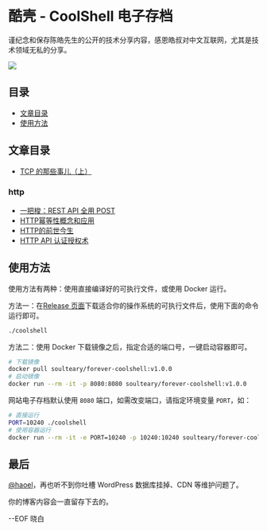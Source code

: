 # 酷壳 - CoolShell 电子存档

谨纪念和保存陈皓先生的公开的技术分享内容，感恩皓叔对中文互联网，尤其是技术领域无私的分享。

![](.github/farewell.png)

## 目录
* [文章目录](#文章目录)
* [使用方法](#使用方法)

## 文章目录
- [TCP 的那些事儿（上）](http://coolshell.tool333.com/articles/11564.html)
### http
- [一把梭：REST API 全用 POST](https://coolshell.cn/articles/22173.html)
- [HTTP幂等性概念和应用](https://coolshell.cn/articles/4787.html)
- [HTTP的前世今生](https://coolshell.cn/articles/19840.html)
- [HTTP API 认证授权术](https://coolshell.cn/articles/19395.html)
  
## 使用方法

使用方法有两种：使用直接编译好的可执行文件，或使用 Docker 运行。

方法一：在[Release 页面](https://github.com/soulteary/forever-coolshell/releases/)下载适合你的操作系统的可执行文件后，使用下面的命令运行即可。

```bash
./coolshell
```

方法二：使用 Docker 下载镜像之后，指定合适的端口号，一键启动容器即可。

```bash
# 下载镜像
docker pull soulteary/forever-coolshell:v1.0.0
# 启动镜像
docker run --rm -it -p 8080:8080 soulteary/forever-coolshell:v1.0.0
```

网站电子存档默认使用 `8080` 端口，如需改变端口，请指定环境变量 `PORT`，如：

```bash
# 直接运行
PORT=10240 ./coolshell
# 使用容器运行
docker run --rm -it -e PORT=10240 -p 10240:10240 soulteary/forever-coolshell:v1.0.0
```

## 最后

[@haoel](https://github.com/haoel)，再也听不到你吐槽 WordPress 数据库挂掉、CDN 等维护问题了。

你的博客内容会一直留存下去的。

--EOF 晓白
